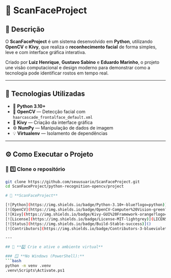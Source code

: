 # 🧠 **ScanFaceProject**

## 🎯 **Descrição**
O **ScanFaceProject** é um sistema desenvolvido em **Python**, utilizando **OpenCV** e **Kivy**, que realiza o **reconhecimento facial** de forma simples, leve e com interface gráfica interativa.  

Criado por **Luiz Henrique**, **Gustavo Sabino** e **Eduardo Marinho**, o projeto une visão computacional e design moderno para demonstrar como a tecnologia pode identificar rostos em tempo real.

---

## 🧩 **Tecnologias Utilizadas**

- 🐍 **Python 3.10+**
- 🧠 **OpenCV** — Detecção facial com `haarcascade_frontalface_default.xml`
- 🎨 **Kivy** — Criação da interface gráfica
- ⚙️ **NumPy** — Manipulação de dados de imagem
- 💡 **Virtualenv** — Isolamento de dependências

---

## ⚙️ **Como Executar o Projeto**

### 📁 **1️⃣ Clone o repositório**
```bash
git clone https://github.com/seuusuario/ScanFaceProject.git
cd ScanFaceProject/python-recognition-opencv/project

# 🧠 **ScanFaceProject**

[![Python](https://img.shields.io/badge/Python-3.10+-blue?logo=python)](https://www.python.org/)
[![OpenCV](https://img.shields.io/badge/OpenCV-Computer%20Vision-green?logo=opencv)](https://opencv.org/)
[![Kivy](https://img.shields.io/badge/Kivy-GUI%20Framework-orange?logo=kivy)](https://kivy.org/)
[![License](https://img.shields.io/badge/License-MIT-lightgrey)](LICENSE)
[![Status](https://img.shields.io/badge/Build-Stable-success)]()
[![Contributors](https://img.shields.io/badge/Contributors-3-blueviolet)]()

---

## 🧱 **2️⃣ Crie e ative o ambiente virtual**

### 🪟 **No Windows (PowerShell):**
```bash
python -m venv .venv
.venv\Scripts\Activate.ps1
